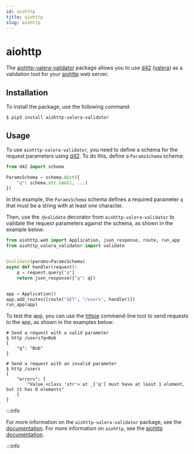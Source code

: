 ```yaml
---
id: aiohttp
title: aiohttp
slug: aiohttp
---
```

# aiohttp

The [aiohttp-valera-validator](https://pypi.org/project/aiohttp-valera-validator/) package allows you to use [d42](https://pypi.org/project/d42/) ([valera](https://pypi.org/project/valera/)) as a validation tool for your [aiohttp](https://pypi.org/project/aiohttp/) web server.

## Installation

To install the package, use the following command:

```shell
$ pip3 install aiohttp-valera-validator
```

## Usage

To use `aiohttp-valera-validator`, you need to define a schema for the request parameters using [d42](https://pypi.org/project/d42/). To do this, define a `ParamsSchema` schema:

```python
from d42 import schema

ParamsSchema = schema.dict({
    "q": schema.str.len(1, ...)
})
```

In this example, the `ParamsSchema` schema defines a required parameter `q` that must be a string with at least one character.

Then, use the` @validate` decorator from `aiohttp-valera-validator` to validate the request parameters against the schema, as shown in the example below:

```python
from aiohttp.web import Application, json_response, route, run_app
from aiohttp_valera_validator import validate


@validate(params=ParamsSchema)
async def handler(request):
    q = request.query["q"]
    return json_response({"q": q})


app = Application()
app.add_routes([route("GET", "/users", handler)])
run_app(app)
```

To test the app, you can use the [httpie](https://httpie.io/docs/cli) command-line tool to send requests to the app, as shown in the examples below:

```shell
# Send a request with a valid parameter
$ http /users?q=Bob
{
    "q": "Bob"
}

# Send a request with an invalid parameter
$ http /users
{
    "errors": [
        "Value <class 'str'> at _['q'] must have at least 1 element, but it has 0 elements"
    ]
}
```

:::info

For more information on the `aiohttp-valera-validator` package, see the [documentation](https://pypi.org/project/aiohttp-valera-validator/). For more information on `aiohttp`, see the [aiohttp documentation](https://docs.aiohttp.org/en/stable/).

:::info
